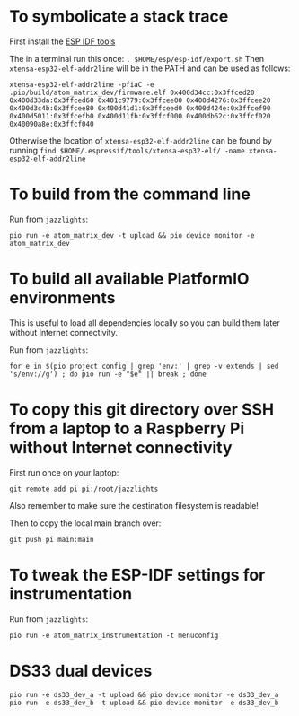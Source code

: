 # To symbolicate a stack trace

First install the [ESP IDF tools](https://docs.espressif.com/projects/esp-idf/en/latest/esp32/get-started/linux-macos-setup.html)

The in a terminal run this once: `. $HOME/esp/esp-idf/export.sh`
Then `xtensa-esp32-elf-addr2line` will be in the PATH and can be used as follows:

`xtensa-esp32-elf-addr2line -pfiaC -e .pio/build/atom_matrix_dev/firmware.elf 0x400d34cc:0x3ffced20 0x400d33da:0x3ffced60 0x401c9779:0x3ffcee00 0x400d4276:0x3ffcee20 0x400d3c4b:0x3ffcee80 0x400d41d1:0x3ffceed0 0x400d424e:0x3ffcef90 0x400d5011:0x3ffcefb0 0x400d11fb:0x3ffcf000 0x400db62c:0x3ffcf020 0x40090a8e:0x3ffcf040`

Otherwise the location of `xtensa-esp32-elf-addr2line` can be found by running `find $HOME/.espressif/tools/xtensa-esp32-elf/ -name xtensa-esp32-elf-addr2line`

# To build from the command line

Run from `jazzlights`:
```
pio run -e atom_matrix_dev -t upload && pio device monitor -e atom_matrix_dev
```

# To build all available PlatformIO environments

This is useful to load all dependencies locally so you can build them later without Internet connectivity.

Run from `jazzlights`:
```
for e in $(pio project config | grep 'env:' | grep -v extends | sed 's/env://g') ; do pio run -e "$e" || break ; done
```

# To copy this git directory over SSH from a laptop to a Raspberry Pi without Internet connectivity

First run once on your laptop:
```
git remote add pi pi:/root/jazzlights
```

Also remember to make sure the destination filesystem is readable!

Then to copy the local main branch over:
```
git push pi main:main
```

# To tweak the ESP-IDF settings for instrumentation

Run from `jazzlights`:
```
pio run -e atom_matrix_instrumentation -t menuconfig
```

# DS33 dual devices

```
pio run -e ds33_dev_a -t upload && pio device monitor -e ds33_dev_a
pio run -e ds33_dev_b -t upload && pio device monitor -e ds33_dev_b
```
